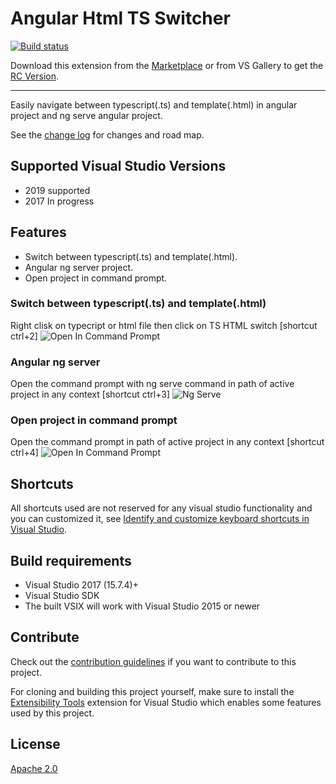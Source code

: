 # Angular Html TS Switcher

[![Build status](https://ci.appveyor.com/api/projects/status/w8xgtgb9fl74swap?svg=true)](https://ci.appveyor.com/project/OsamaAbuSitta/angularvsextension)

Download this extension from the [Marketplace](https://marketplace.visualstudio.com/items?itemName=OAS.05D8FE2B-55EC-4A28-8865-C2570F30A1C9)
or from VS Gallery to get the [RC Version](http://vsixgallery.com/extension/05D8FE2B-55EC-4A28-8865-C2570F30A1C9/).

---------------------------------------

Easily navigate between typescript(.ts) and template(.html) in angular project and ng serve angular project.

See the [change log](CHANGELOG.md) for changes and road map.

## Supported Visual Studio Versions 
- 2019 supported 
- 2017 In progress 

## Features

- Switch between typescript(.ts) and template(.html).
- Angular ng server project.
- Open project in command prompt.

### Switch between typescript(.ts) and template(.html)
Right clisk on typecript or html file then click on TS HTML switch [shortcut ctrl+2] 
![Open In Command Prompt](AngularVSExtension/art/ts-html-switch.gif)
### Angular ng server
Open the command prompt with ng serve command in path of active project in any context [shortcut ctrl+3]
![Ng Serve](AngularVSExtension/art/ng-serve.gif)
### Open project in command prompt
Open the command prompt in path of active project in any context [shortcut ctrl+4]
![Open In Command Prompt](AngularVSExtension/art/open-in-command-prompt.gif)
## Shortcuts
All shortcuts used are not reserved for any visual studio functionality and you can customized it, see [Identify and customize keyboard shortcuts in Visual Studio](https://docs.microsoft.com/en-us/visualstudio/ide/identifying-and-customizing-keyboard-shortcuts-in-visual-studio?view=vs-2019).

## Build requirements
- Visual Studio 2017 (15.7.4)+
- Visual Studio SDK
- The built VSIX will work with Visual Studio 2015 or newer

## Contribute
Check out the [contribution guidelines](CONTRIBUTING.md)
if you want to contribute to this project.

For cloning and building this project yourself, make sure
to install the
[Extensibility Tools](https://visualstudiogallery.msdn.microsoft.com/ab39a092-1343-46e2-b0f1-6a3f91155aa6)
extension for Visual Studio which enables some features
used by this project.

## License
[Apache 2.0](LICENSE)
